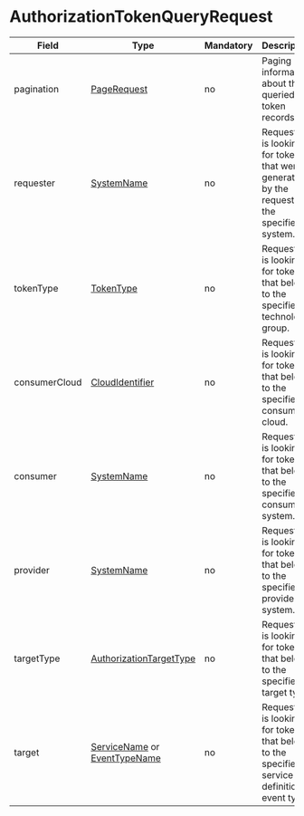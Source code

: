 # AuthorizationTokenQueryRequest

Field | Type | Mandatory | Description
--- | --- | --- | ---
pagination | [PageRequest](../data-models/page-request.md) | no | Paging information about the queried token records.
requester | [SystemName](../primitives.md#systemname) | no | Requester is looking for tokens that were generated by the request of the specified system.
tokenType | [TokenType](../primitives.md#tokentype) | no | Requester is looking for tokens that belong to the specified technology group.
consumerCloud | [CloudIdentifier](../primitives.md#cloudidentifier) | no | Requester is looking for tokens that belong to the specified consumer cloud.
consumer | [SystemName](../primitives.md#systemname) | no | Requester is looking for tokens that belong to the specified consumer system.
provider | [SystemName](../primitives.md#systemname) | no | Requester is looking for tokens that belong to the specified provider system.
targetType | [AuthorizationTargetType](../primitives.md#authorizationtargettype) | no | Requester is looking for tokens that belong to the specified target type.
target | [ServiceName](../primitives.md#servicename) or [EventTypeName](../primitives.md#eventtypename) | no | Requester is looking for tokens that belong to the specified service definition or event type.
